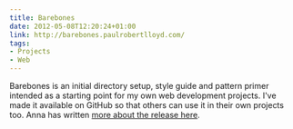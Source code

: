 ```yaml
---
title: Barebones
date: 2012-05-08T12:20:24+01:00
link: http://barebones.paulrobertlloyd.com/
tags:
- Projects
- Web
---
```

Barebones is an initial directory setup, style guide and pattern primer intended as a starting point for my own web development projects. I've made it available on GitHub so that others can use it in their own projects too. Anna has written [more about the release here][1].

[1]: http://maban.co.uk/69

